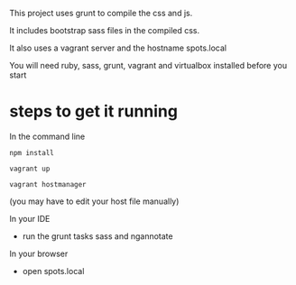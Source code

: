 This project uses grunt to compile the css and js.

It includes bootstrap sass files in the compiled css.

It also uses a vagrant server and the hostname spots.local

You will need ruby, sass, grunt, vagrant and virtualbox installed before you start

# steps to get it running

In the command line

```
npm install
```
```
vagrant up
```
```
vagrant hostmanager
```
 (you may have to edit your host file manually)


In your IDE

* run the grunt tasks sass and ngannotate

In your browser

* open spots.local